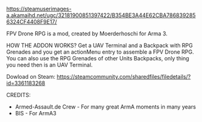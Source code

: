 https://steamuserimages-a.akamaihd.net/ugc/32181900851397422/B354BE3A44E62CBA7868392856324CF4408F9E17/

FPV Drone RPG is a mod, created by Moerderhoschi for Arma 3.

HOW THE ADDON WORKS?
Get a UAV Terminal and a Backpack with RPG Grenades and you get an actionMenu entry to assemble a FPV Drone RPG.
You can also use the RPG Grenades of other Units Backpacks, only thing you need then is an UAV Terminal.

Dowload on Steam: https://steamcommunity.com/sharedfiles/filedetails/?id=3361183268

CREDITS:
- Armed-Assault.de Crew - For many great ArmA moments in many years
- BIS - For ArmA3
